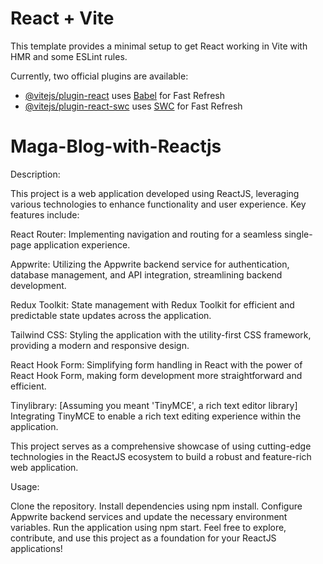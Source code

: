 # React + Vite

This template provides a minimal setup to get React working in Vite with HMR and some ESLint rules.

Currently, two official plugins are available:

- [@vitejs/plugin-react](https://github.com/vitejs/vite-plugin-react/blob/main/packages/plugin-react/README.md) uses [Babel](https://babeljs.io/) for Fast Refresh
- [@vitejs/plugin-react-swc](https://github.com/vitejs/vite-plugin-react-swc) uses [SWC](https://swc.rs/) for Fast Refresh
# Maga-Blog-with-Reactjs

Description:

This project is a web application developed using ReactJS, leveraging various technologies to enhance functionality and user experience. Key features include:

React Router: Implementing navigation and routing for a seamless single-page application experience.

Appwrite: Utilizing the Appwrite backend service for authentication, database management, and API integration, streamlining backend development.

Redux Toolkit: State management with Redux Toolkit for efficient and predictable state updates across the application.

Tailwind CSS: Styling the application with the utility-first CSS framework, providing a modern and responsive design.

React Hook Form: Simplifying form handling in React with the power of React Hook Form, making form development more straightforward and efficient.

Tinylibrary: [Assuming you meant 'TinyMCE', a rich text editor library] Integrating TinyMCE to enable a rich text editing experience within the application.

This project serves as a comprehensive showcase of using cutting-edge technologies in the ReactJS ecosystem to build a robust and feature-rich web application.

Usage:

Clone the repository.
Install dependencies using npm install.
Configure Appwrite backend services and update the necessary environment variables.
Run the application using npm start.
Feel free to explore, contribute, and use this project as a foundation for your ReactJS applications!